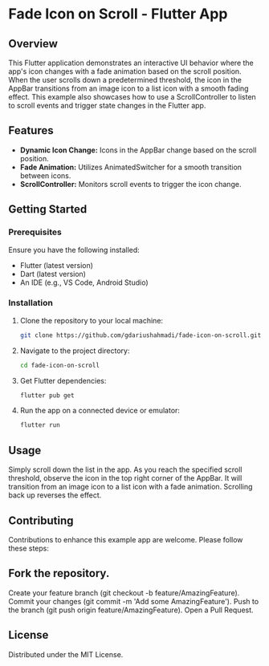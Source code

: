 # Fade Icon on Scroll - Flutter App

## Overview
This Flutter application demonstrates an interactive UI behavior where the app's icon changes with a fade animation based on the scroll position. When the user scrolls down a predetermined threshold, the icon in the AppBar transitions from an image icon to a list icon with a smooth fading effect. This example also showcases how to use a ScrollController to listen to scroll events and trigger state changes in the Flutter app.

## Features
- **Dynamic Icon Change:** Icons in the AppBar change based on the scroll position.
- **Fade Animation:** Utilizes AnimatedSwitcher for a smooth transition between icons.
- **ScrollController:** Monitors scroll events to trigger the icon change.

## Getting Started
### Prerequisites
Ensure you have the following installed:
- Flutter (latest version)
- Dart (latest version)
- An IDE (e.g., VS Code, Android Studio)

### Installation
1. Clone the repository to your local machine:
   ```bash
   git clone https://github.com/gdariushahmadi/fade-icon-on-scroll.git
2. Navigate to the project directory:
   ```bash
   cd fade-icon-on-scroll
3. Get Flutter dependencies:
    ```bash
   flutter pub get
4. Run the app on a connected device or emulator:
    ```bash
   flutter run

## Usage
Simply scroll down the list in the app. As you reach the specified scroll threshold, observe the icon in the top right corner of the AppBar. It will transition from an image icon to a list icon with a fade animation. Scrolling back up reverses the effect.

## Contributing
Contributions to enhance this example app are welcome. Please follow these steps:

## Fork the repository.
Create your feature branch (git checkout -b feature/AmazingFeature).
Commit your changes (git commit -m 'Add some AmazingFeature').
Push to the branch (git push origin feature/AmazingFeature).
Open a Pull Request.
## License
Distributed under the MIT License. 